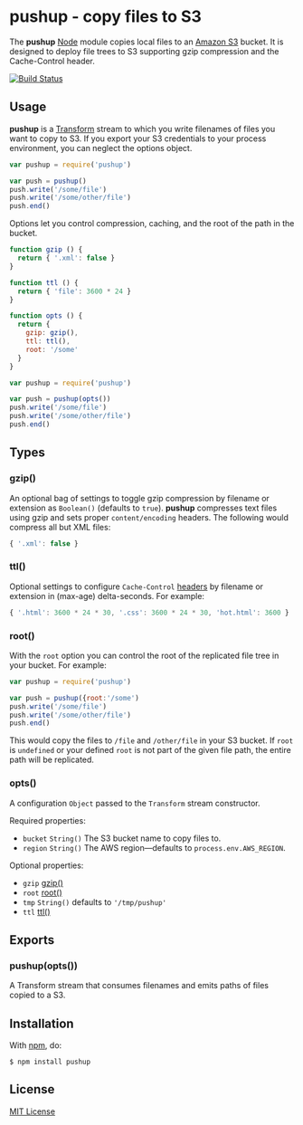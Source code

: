 # pushup - copy files to S3

The **pushup** [Node](http://nodejs.org/) module copies local files to an [Amazon S3](http://aws.amazon.com/s3/) bucket. It is designed to deploy file trees to S3 supporting gzip compression and the Cache-Control header.

[![Build Status](https://secure.travis-ci.org/michaelnisi/pushup.svg)](http://travis-ci.org/michaelnisi/pushup)

## Usage

**pushup** is a [Transform](http://nodejs.org/api/stream.html#stream_class_stream_transform) stream to which you write filenames of files you want to copy to S3. If you export your S3 credentials to your process environment, you can neglect the options object.

```js
var pushup = require('pushup')

var push = pushup()
push.write('/some/file')
push.write('/some/other/file')
push.end()
```

Options let you control compression, caching, and the root of the path in the bucket.

```js
function gzip () {
  return { '.xml': false }
}

function ttl () {
  return { 'file': 3600 * 24 }
}

function opts () {
  return {
    gzip: gzip(),
    ttl: ttl(),
    root: '/some'
  }
}

var pushup = require('pushup')

var push = pushup(opts())
push.write('/some/file')
push.write('/some/other/file')
push.end()
```

## Types

### gzip()

An optional bag of settings to toggle gzip compression by filename or extension as `Boolean()` (defaults to `true`). **pushup** compresses text files using gzip and sets proper `content/encoding` headers. The following would compress all but XML files:

```js
{ '.xml': false }
```

### ttl()

Optional settings to configure `Cache-Control` [headers](http://www.w3.org/Protocols/rfc2616/rfc2616-sec14.html) by filename or extension in (max-age) delta-seconds. For example:

```js
{ '.html': 3600 * 24 * 30, '.css': 3600 * 24 * 30, 'hot.html': 3600 }
```

### root()

With the `root` option you can control the root of the replicated file tree in your bucket. For example:

```js
var pushup = require('pushup')

var push = pushup({root:'/some')
push.write('/some/file')
push.write('/some/other/file')
push.end()
```

This would copy the files to `/file` and `/other/file` in your S3 bucket. If `root` is `undefined` or your defined `root` is not part of the given file path, the entire path will be replicated.

### opts()

A configuration `Object` passed to the `Transform` stream constructor.

Required properties:

- `bucket` `String()` The S3 bucket name to copy files to.
- `region` `String()` The AWS region—defaults to `process.env.AWS_REGION`.

Optional properties:

- `gzip` [gzip()](#gzip)
- `root` [root()](#root)
- `tmp` `String()` defaults to `'/tmp/pushup'`
- `ttl` [ttl()](#ttl)

## Exports

### pushup(opts())

A Transform stream that consumes filenames and emits paths of files copied to a S3.

## Installation

With [npm](https://www.npmjs.com/package/pushup), do:

```
$ npm install pushup
```

## License

[MIT License](https://raw.github.com/michaelnisi/pushup/master/LICENSE)
